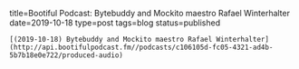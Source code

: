 
title=Bootiful Podcast: Bytebuddy and Mockito maestro Rafael Winterhalter
date=2019-10-18
type=post
tags=blog
status=published
~~~~~~
[(2019-10-18) Bytebuddy and Mockito maestro Rafael Winterhalter](http://api.bootifulpodcast.fm//podcasts/c106105d-fc05-4321-ad4b-5b7b18e0e722/produced-audio) 
            